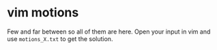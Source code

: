 # vim motions

Few and far between so all of them are here.
Open your input in vim and use `motions_X.txt` to get the solution.
